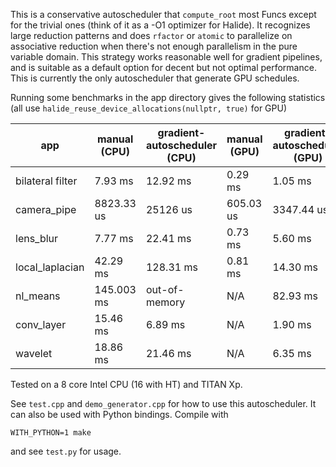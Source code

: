 This is a conservative autoscheduler that `compute_root` most Funcs except for the trivial ones (think of it as a -O1 optimizer for Halide). It recognizes large reduction patterns and does `rfactor` or `atomic` to parallelize on associative reduction when there's not enough parallelism in the pure variable domain. This strategy works reasonable well for gradient pipelines, and is suitable as a default option for decent but not optimal performance. This is currently the only autoscheduler that generate GPU schedules.

Running some benchmarks in the app directory gives the following statistics (all use `halide_reuse_device_allocations(nullptr, true)` for GPU)

app | manual (CPU) | gradient-autoscheduler (CPU) | manual (GPU) | gradient-autoscheduler (GPU)
-- | -- | -- | -- | --
bilateral filter | 7.93 ms | 12.92 ms | 0.29 ms | 1.05 ms
camera_pipe | 8823.33 us | 25126 us | 605.03 us | 3347.44 us
lens_blur | 7.77 ms | 22.41 ms | 0.73 ms | 5.60 ms
local_laplacian | 42.29 ms | 128.31 ms | 0.81 ms | 14.30 ms
nl_means | 145.003 ms | out-of-memory | N/A | 82.93 ms
conv_layer | 15.46 ms | 6.89 ms | N/A | 1.90 ms
wavelet | 18.86 ms | 21.46 ms | N/A | 6.35 ms

Tested on a 8 core Intel CPU (16 with HT) and TITAN Xp.

See `test.cpp` and `demo_generator.cpp` for how to use this autoscheduler.
It can also be used with Python bindings. Compile with
```
WITH_PYTHON=1 make
```
and see `test.py` for usage.
